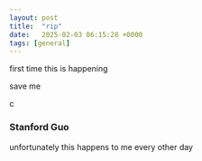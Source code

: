```yaml
---
layout: post
title:  "rip"
date:   2025-02-03 06:15:28 +0000
tags: [general]
---
```

first time this is happening

save me

c

### Stanford Guo
unfortunately this happens to me every other day
